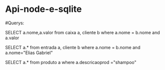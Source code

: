 ﻿# Api-node-e-sqlite


#Querys:



SELECT a.nome,a.valor from caixa a, cliente b where a.nome = b.nome and a.valor

SELECT a.* from entrada a, cliente b where a.nome = b.nome and a.nome="Elias Gabriel"

SELECT a.* from produto a where a.descricaoprod ="shampoo"